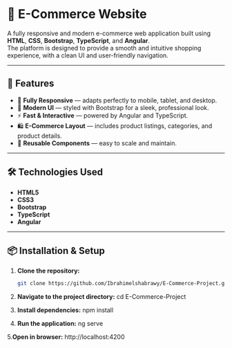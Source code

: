 # 🛒 E-Commerce Website

A fully responsive and modern e-commerce web application built using **HTML**, **CSS**, **Bootstrap**, **TypeScript**, and **Angular**.  
The platform is designed to provide a smooth and intuitive shopping experience, with a clean UI and user-friendly navigation.

---

## 🚀 Features

- 📱 **Fully Responsive** — adapts perfectly to mobile, tablet, and desktop.
- 🎨 **Modern UI** — styled with Bootstrap for a sleek, professional look.
- ⚡ **Fast & Interactive** — powered by Angular and TypeScript.
- 🛍️ **E-Commerce Layout** — includes product listings, categories, and product details.
- 🔄 **Reusable Components** — easy to scale and maintain.

---

## 🛠️ Technologies Used

- **HTML5**
- **CSS3**
- **Bootstrap**
- **TypeScript**
- **Angular**

---

## 📦 Installation & Setup

1. **Clone the repository:**
   ```bash
   git clone https://github.com/Ibrahimelshabrawy/E-Commerce-Project.git

2. **Navigate to the project directory:**
   cd E-Commerce-Project
   
3. **Install dependencies:** 
   npm install
   
4. **Run the application:**
   ng serve

5.**Open in browser:**
  http://localhost:4200
